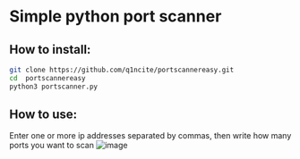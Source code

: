 # Simple python port scanner

## How to install:
```bash
git clone https://github.com/q1ncite/portscannereasy.git
cd  portscannereasy
python3 portscanner.py
```

## How to use:
Enter one or more ip addresses separated by commas, then write how many ports you want to scan
![image](https://user-images.githubusercontent.com/105016628/177753644-e7c05ad4-9e29-47c3-a6a5-0a3329530bc7.png)

